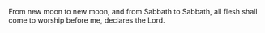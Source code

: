 From new moon to new moon, and from Sabbath to Sabbath, all flesh shall come to worship before me, declares the Lord.
